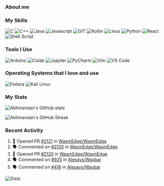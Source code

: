 ### About me


### My Skills
![C](https://img.shields.io/badge/c-%3776AB.svg?style=for-the-badge&logo=c&logoColor=white&color=A8B9CC)
![C++](https://img.shields.io/badge/C%2B%2B-00599C?style=for-the-badge&logo=c%2B%2B&logoColor=white)
![Java](https://img.shields.io/badge/java-%7396.svg?style=for-the-badge&logo=java&logoColor=white&color=007396)
![Javascript](https://img.shields.io/badge/javscript-%F7DF1E.svg?style=for-the-badge&logo=javascript&logoColor=black&color=F7DF1E)
![GIT](https://img.shields.io/badge/git-%3776AB.svg?style=for-the-badge&logo=git&logoColor=white&color=F05032)
![Kotlin](https://img.shields.io/badge/Kotlin-0095D5?&style=for-the-badge&logo=kotlin&logoColor=white)
![Linux](https://img.shields.io/badge/linux-%FCC624.svg?style=for-the-badge&logo=linux&logoColor=black&color=FCC624)
![Python](https://img.shields.io/badge/python-%3776AB.svg?style=for-the-badge&logo=python&logoColor=white&color=3776AB)
![React](https://img.shields.io/badge/React-20232A?style=for-the-badge&logo=react&logoColor=61DAFB)
![Shell Script](https://img.shields.io/badge/Shell_Script-121011?style=for-the-badge&logo=gnu-bash&logoColor=white)



### Tools I Use
![Arduino](https://img.shields.io/badge/Arduino_IDE-00979D?style=for-the-badge&logo=arduino&logoColor=white)
![Colab](https://img.shields.io/badge/Colab-F9AB00?style=for-the-badge&logo=googlecolab&color=525252)
![Jupyter](https://img.shields.io/badge/jupyter-%3776AB.svg?style=for-the-badge&logo=jupyter&logoColor=white&color=F37626)
![PyCharm](https://img.shields.io/badge/PyCharm-000000.svg?&style=for-the-badge&logo=PyCharm&logoColor=white)
![Vim](https://img.shields.io/badge/VIM-%2311AB00.svg?&style=for-the-badge&logo=vim&logoColor=white)
![VS Code](https://img.shields.io/badge/VS%20Code-007ACC.svg?&style=for-the-badge&logo=visual-studio-code&logoColor=white)


### Operating Systems that I love and use
![Fedora](https://img.shields.io/badge/Fedora-294172?style=for-the-badge&logo=fedora&logoColor=white)
![Kali Linux](https://img.shields.io/badge/Kali_Linux-557C94?style=for-the-badge&logo=kali-linux&logoColor=white)

### My Stats

![Abhinandan's GitHub stats](https://github-readme-stats.vercel.app/api?username=abhinandanudupa&theme=gruvbox_light&show_icons=true&hide=stars)


![Abhinandan's GitHub Streak](https://github-readme-streak-stats.herokuapp.com/?user=abhinandanudupa&theme=gruvbox-light)


### Recent Activity
<!--START_SECTION:activity-->
1. 💪 Opened PR [#2121](https://github.com/WasmEdge/WasmEdge/pull/2121) in [WasmEdge/WasmEdge](https://github.com/WasmEdge/WasmEdge)
2. 🗣 Commented on [#2120](https://github.com/WasmEdge/WasmEdge/issues/2120) in [WasmEdge/WasmEdge](https://github.com/WasmEdge/WasmEdge)
3. 💪 Opened PR [#2120](https://github.com/WasmEdge/WasmEdge/pull/2120) in [WasmEdge/WasmEdge](https://github.com/WasmEdge/WasmEdge)
4. 🗣 Commented on [#925](https://github.com/Alexays/Waybar/issues/925) in [Alexays/Waybar](https://github.com/Alexays/Waybar)
5. 🗣 Commented on [#416](https://github.com/Alexays/Waybar/issues/416) in [Alexays/Waybar](https://github.com/Alexays/Waybar)
<!--END_SECTION:activity-->

![Gists](https://gists-readme.yizack.com/api?user=abhinandanudupa)


<!---

- 👋 Hi, I’m @abhinandanudupa
- 👀 I’m interested in machine learning, ethical hacking and a bit of web dev
- 🌱 I’m currently learning linear ression and nodeJS
- 💞️ I’m looking to collaborate on anything worth-while 

abhinandanudupa/abhinandanudupa is a ✨ special ✨ repository because its `README.md` (this file) appears on your GitHub profile.
You can click the Preview link to take a look at your changes.
--->
